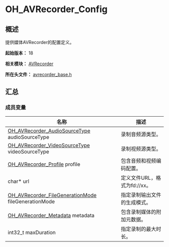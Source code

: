 # OH_AVRecorder_Config

## 概述

提供媒体AVRecorder的配置定义。

**起始版本：** 18

**相关模块：** [AVRecorder](capi-avrecorder.md)

**所在头文件：** [avrecorder_base.h](capi-avrecorder-base-h.md)

## 汇总

### 成员变量

| 名称 | 描述 |
| -- | -- |
| [OH_AVRecorder_AudioSourceType](capi-avrecorder-base-h.md#oh_avrecorder_audiosourcetype) audioSourceType | 录制音频源类型。 |
| [OH_AVRecorder_VideoSourceType](capi-avrecorder-base-h.md#oh_avrecorder_videosourcetype) videoSourceType | 录制视频源类型。 |
| [OH_AVRecorder_Profile](capi-oh-avrecorder-profile.md) profile | 包含音频和视频编码配置。 |
| char* url | 定义文件URL，格式为fd://xx。 |
| [OH_AVRecorder_FileGenerationMode](capi-avrecorder-base-h.md#oh_avrecorder_filegenerationmode) fileGenerationMode | 指定录制输出文件的生成模式。 |
| [OH_AVRecorder_Metadata](capi-oh-avrecorder-metadata.md) metadata | 包含录制媒体的附加元数据。 |
| int32_t maxDuration | 指定录制的最大时长。 |


